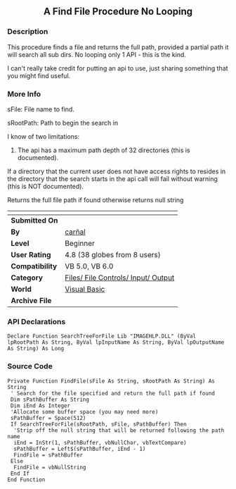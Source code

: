 ﻿<div align="center">

## A Find File Procedure No Looping


</div>

### Description

This procedure finds a file and returns the full path, provided a partial path it will search all sub dirs. No looping only 1 API - this is the kind.

I can't really take credit for putting an api to use, just sharing something that you might find useful.
 
### More Info
 
sFile: File name to find.

sRootPath: Path to begin the search in

I know of two limitations:

1. The api has a maximum path depth of 32 directories (this is documented).

If a directory that the current user does not have access rights to resides in the directory that the search starts in the api call will fail without warning (this is NOT documented).

Returns the full file path if found otherwise returns null string


<span>             |<span>
---                |---
**Submitted On**   |
**By**             |[carñal](https://github.com/Planet-Source-Code/PSCIndex/blob/master/ByAuthor/car-al.md)
**Level**          |Beginner
**User Rating**    |4.8 (38 globes from 8 users)
**Compatibility**  |VB 5\.0, VB 6\.0
**Category**       |[Files/ File Controls/ Input/ Output](https://github.com/Planet-Source-Code/PSCIndex/blob/master/ByCategory/files-file-controls-input-output__1-3.md)
**World**          |[Visual Basic](https://github.com/Planet-Source-Code/PSCIndex/blob/master/ByWorld/visual-basic.md)
**Archive File**   |[](https://github.com/Planet-Source-Code/car-al-a-find-file-procedure-no-looping__1-34848/archive/master.zip)

### API Declarations

```
Declare Function SearchTreeForFile Lib "IMAGEHLP.DLL" (ByVal lpRootPath As String, ByVal lpInputName As String, ByVal lpOutputName As String) As Long
```


### Source Code

```
Private Function FindFile(sFile As String, sRootPath As String) As String
 ' Search for the file specified and return the full path if found
 Dim sPathBuffer As String
 Dim iEnd As Integer
 'Allocate some buffer space (you may need more)
 sPathBuffer = Space(512)
 If SearchTreeForFile(sRootPath, sFile, sPathBuffer) Then
  'Strip off the null string that will be returned following the path name
  iEnd = InStr(1, sPathBuffer, vbNullChar, vbTextCompare)
  sPathBuffer = Left$(sPathBuffer, iEnd - 1)
  FindFile = sPathBuffer
 Else
  FindFile = vbNullString
 End If
End Function
```

